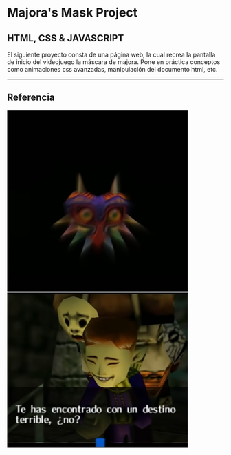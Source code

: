 # Majora's Mask Project

## HTML, CSS & JAVASCRIPT


El siguiente proyecto consta de una página web, la cual recrea la pantalla de inicio del videojuego la máscara de majora. 
Pone en práctica conceptos como animaciones css avanzadas, manipulación del documento html, etc.
***

## Referencia

![mascara de majora](img/reference.png)
![vendedor de mascaras felices](img/reference2.png)


